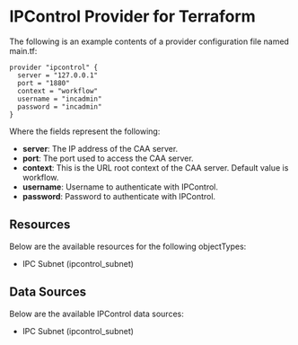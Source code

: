 # IPControl Provider for Terraform

The following is an example contents of a provider configuration file named main.tf:

```
provider "ipcontrol" {
  server = "127.0.0.1"
  port = "1880"
  context = "workflow"
  username = "incadmin"
  password = "incadmin"
}
```

Where the fields represent the following:
- **server**: The IP address of the CAA server.
- **port**: The port used to access the CAA server.
- **context**: This is the URL root context of the CAA server. Default value is workflow.
- **username**: Username to authenticate with IPControl.
- **password**: Password to authenticate with IPControl.

## Resources

Below are the available resources for the following objectTypes:

-   IPC Subnet (ipcontrol_subnet)

## Data Sources

Below are the available IPControl data sources:

-   IPC Subnet (ipcontrol_subnet)